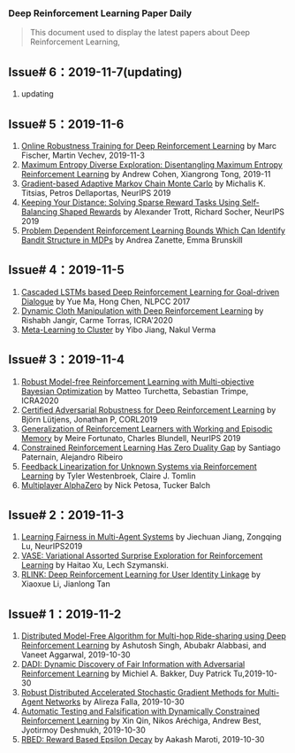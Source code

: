 ### Deep Reinforcement Learning Paper Daily


> This document used to display the latest papers about Deep Reinforcement Learning, 



Issue# 6：2019-11-7(updating)
---
1. updating

Issue# 5：2019-11-6
----
1. [Online Robustness Training for Deep Reinforcement Learning](https://arxiv.org/pdf/1911.00887.pdf) by Marc Fischer, Martin Vechev, 2019-11-3
2. [Maximum Entropy Diverse Exploration: Disentangling Maximum Entropy Reinforcement Learning](https://arxiv.org/pdf/1911.00828.pdf) by Andrew Cohen, Xiangrong Tong, 2019-11
3. [Gradient-based Adaptive Markov Chain Monte Carlo](https://arxiv.org/pdf/1911.01373.pdf) by Michalis K. Titsias, Petros Dellaportas, NeurIPS 2019
4. [Keeping Your Distance: Solving Sparse Reward Tasks Using Self-Balancing Shaped Rewards](https://arxiv.org/pdf/1911.01417.pdf) by Alexander Trott, Richard Socher, NeurIPS 2019
5. [Problem Dependent Reinforcement Learning Bounds Which Can Identify Bandit Structure in MDPs](https://arxiv.org/pdf/1911.00954.pdf) by Andrea Zanette, Emma Brunskill


Issue# 4：2019-11-5
----
1. [Cascaded LSTMs based Deep Reinforcement Learning for Goal-driven Dialogue](https://arxiv.org/abs/1910.14229) by Yue Ma, Hong Chen, NLPCC 2017
2. [Dynamic Cloth Manipulation with Deep Reinforcement Learning](https://arxiv.org/abs/1910.14475) by Rishabh Jangir, Carme Torras, ICRA'2020
3. [Meta-Learning to Cluster](https://arxiv.org/abs/1910.14134) by Yibo Jiang, Nakul Verma


Issue# 3：2019-11-4
----
1. [Robust Model-free Reinforcement Learning with Multi-objective Bayesian Optimization](https://arxiv.org/abs/1910.13399) by Matteo Turchetta, Sebastian Trimpe, ICRA2020
2. [Certified Adversarial Robustness for Deep Reinforcement Learning](https://arxiv.org/abs/1910.12908) by Björn Lütjens, Jonathan P, CORL2019
3. [Generalization of Reinforcement Learners with Working and Episodic Memory](https://arxiv.org/abs/1910.13406) by Meire Fortunato, Charles Blundell, NeurIPS 2019
4. [Constrained Reinforcement Learning Has Zero Duality Gap](https://arxiv.org/abs/1910.13393) by Santiago Paternain, Alejandro Ribeiro
5. [Feedback Linearization for Unknown Systems via Reinforcement Learning](https://arxiv.org/abs/1910.13272) by Tyler Westenbroek, Claire J. Tomlin
6.  [Multiplayer AlphaZero](https://arxiv.org/abs/1910.13012) by Nick Petosa, Tucker Balch




Issue# 2：2019-11-3
----
1. [Learning Fairness in Multi-Agent Systems](https://arxiv.org/abs/1910.14472) by Jiechuan Jiang, Zongqing Lu, NeurIPS2019
2. [VASE: Variational Assorted Surprise Exploration for Reinforcement Learning](https://arxiv.org/abs/1910.14351) by Haitao Xu, Lech Szymanski.
3. [RLINK: Deep Reinforcement Learning for User Identity Linkage](https://arxiv.org/abs/1910.14273) by Xiaoxue Li, Jianlong Tan



Issue# 1：2019-11-2
----
1. [Distributed Model-Free Algorithm for Multi-hop Ride-sharing using Deep Reinforcement Learning](https://arxiv.org/abs/1910.14002) by Ashutosh Singh, Abubakr Alabbasi, and Vaneet Aggarwal, 2019-10-30
2. [DADI: Dynamic Discovery of Fair Information with Adversarial Reinforcement Learning](https://arxiv.org/abs/1910.13983) by Michiel A. Bakker, Duy Patrick Tu,2019-10-30
3. [Robust Distributed Accelerated Stochastic Gradient Methods for Multi-Agent Networks](https://arxiv.org/abs/1910.08701) by Alireza Falla, 2019-10-30
4. [Automatic Testing and Falsification with Dynamically Constrained Reinforcement Learning](https://arxiv.org/abs/1910.13645) by Xin Qin, Nikos Aréchiga, Andrew Best, Jyotirmoy Deshmukh, 2019-10-30
5. [RBED: Reward Based Epsilon Decay](https://arxiv.org/abs/1910.13701) by Aakash Maroti, 2019-10-30
